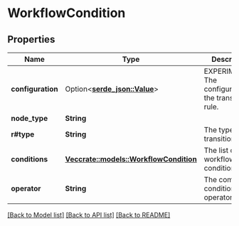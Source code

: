 # WorkflowCondition

## Properties

Name | Type | Description | Notes
------------ | ------------- | ------------- | -------------
**configuration** | Option<[**serde_json::Value**](.md)> | EXPERIMENTAL. The configuration of the transition rule. | [optional]
**node_type** | **String** |  | 
**r#type** | **String** | The type of the transition rule. | 
**conditions** | [**Vec<crate::models::WorkflowCondition>**](WorkflowCondition.md) | The list of workflow conditions. | 
**operator** | **String** | The compound condition operator. | 

[[Back to Model list]](../README.md#documentation-for-models) [[Back to API list]](../README.md#documentation-for-api-endpoints) [[Back to README]](../README.md)


